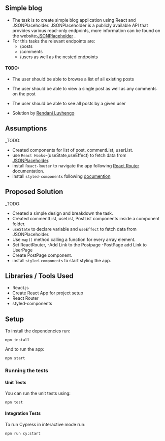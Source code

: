 ## Simple blog

- The task is to create simple blog application using React and JSONPlaceholder.
JSONPlaceholder is a publicly available API that provides various read-only endpoints, more information
can be found on the website:[JSONPlaceholder](https://jsonplaceholder.typicode.com/) . 
- For this tasks the relevant endpoints are:
    * /posts
    * /comments
    * /users
as well as the nested endpoints

#### TODO:

- The user should be able to browse a list of all existing posts
- The user should be able to view a single post as well as any comments on the post
- The user should be able to see all posts by a given user


 - Solution by [Rendani Luvhengo](mailto:rluvhengo2@gmail.com)


## Assumptions

_TODO: 
- Created components for list of post, commentList, userList.
- use `React Hooks`-(useState,useEffect) to fetch data from [JSONPlaceholder](https://jsonplaceholder.typicode.com/).
- install `React-Router` to navigate the app following [React Router](https://reactrouter.com/web/guides/quick-start) documentation.
- install `styled-components` following [documention](https://styled-components.com/)

## Proposed Solution

_TODO: 

- Created a simple design and breakdown the task.
-  Created commentList, useList, PostList components inside a component folder.
-  `useState` to declare variable and `useEffect` to fetch data from JSONPlaceholder.
- Use `map()` method calling a function for every array element.
- Set ReactRouter, -Add Link to the Postpage -PostPage add Link to UserPage
- Create PostPage component.
- install `styled-components` to start styling the app.


## Libraries / Tools Used

- React.js
- Create React App for project setup
- React Router
- styled-components

## Setup

To install the dependencies run:

`npm install`

And to run the app:

`npm start`

### Running the tests

#### Unit Tests

You can run the unit tests using:

`npm test`

#### Integration Tests

To run Cypress in interactive mode run:

`npm run cy:start`
